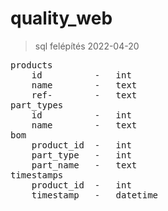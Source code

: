 # quality_web

> sql felépítés 2022-04-20
<pre>
products
    id          -   int
    name        -   text
    ref-        -   text
part_types
    id          -   int
    name        -   text
bom
    product_id  -   int
    part_type   -   int
    part_name   -   text
timestamps
    product_id  -   int
    timestamp   -   datetime
</pre>

